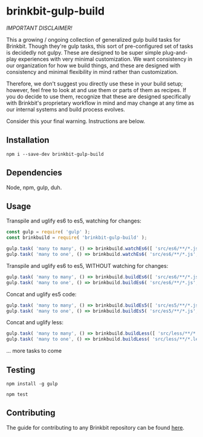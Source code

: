 # brinkbit-gulp-build

*IMPORTANT DISCLAIMER!*

This a growing / ongoing collection of generalized gulp build tasks for Brinkbit.
Though they're gulp tasks, this sort of pre-configured set of tasks is decidedly not gulpy.
These are designed to be super simple plug-and-play experiences with very minimal customization.
We want consistency in our organization for how we build things,
and these are designed with consistency and minimal flexibility in mind rather than customization.

Therefore, we don't suggest you directly use these in your build setup;
however, feel free to look at and use them or parts of them as recipes.
If you do decide to use them, recognize that these are designed specifically with Brinkbit's proprietary workflow in mind
and may change at any time as our internal systems and build process evolves.

Consider this your final warning. Instructions are below.

## Installation

`npm i --save-dev brinkbit-gulp-build`

## Dependencies

Node, npm, gulp, duh.

## Usage

Transpile and uglify es6 to es5, watching for changes:

```javascript
const gulp = require( 'gulp' );
const brinkbuild = require( 'brinkbit-gulp-build' );

gulp.task( 'many to many', () => brinkbuild.watchEs6([ 'src/es6/**/*.js', 'test/es6/**/*.js' ]));
gulp.task( 'many to one', () => brinkbuild.watchEs6( 'src/es6/**/*.js', 'dest/es6', 'onefile.min.js' ));
```

Transpile and uglify es6 to es5, WITHOUT watching for changes:

```javascript
gulp.task( 'many to many', () => brinkbuild.buildEs6([ 'src/es6/**/*.js', 'test/es6/**/*.js' ]));
gulp.task( 'many to one', () => brinkbuild.buildEs6( 'src/es6/**/*.js', 'dest/es6', 'onefile.min.js' ));
```

Concat and uglify es5 code:

```javascript
gulp.task( 'many to many', () => brinkbuild.buildEs5([ 'src/es5/**/*.js', 'test/es5/**/*.js' ]));
gulp.task( 'many to one', () => brinkbuild.buildEs5( 'src/es5/**/*.js', 'dest/es5', 'onefile.min.js' ));
```

Concat and uglify less:

```javascript
gulp.task( 'many to many', () => brinkbuild.buildLess([ 'src/less/**/*.less', 'test/less/**/*.less' ]));
gulp.task( 'many to one', () => brinkbuild.buildLess( 'src/less/**/*.less', 'dest/less', 'onefile.min.css' ));
```

... more tasks to come

## Testing

`npm install -g gulp`

`npm test`

## Contributing

The guide for contributing to any Brinkbit repository can be found [here](https://github.com/Brinkbit/brinkbit-style-es6#contributing).

